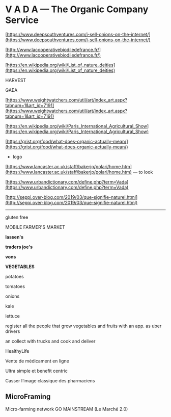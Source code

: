 V A D A — The Organic Company Service
===

[https://www.deepsouthventures.com/i-sell-onions-on-the-internet/](https://www.deepsouthventures.com/i-sell-onions-on-the-internet/)

[http://www.lacooperativebiodiledefrance.fr/](http://www.lacooperativebiodiledefrance.fr/)

[https://en.wikipedia.org/wiki/List_of_nature_deities](https://en.wikipedia.org/wiki/List_of_nature_deities)

HARVEST 

GAEA

[https://www.weightwatchers.com/util/art/index_art.aspx?tabnum=1&art_id=7191](https://www.weightwatchers.com/util/art/index_art.aspx?tabnum=1&art_id=7191)

[https://en.wikipedia.org/wiki/Paris_International_Agricultural_Show](https://en.wikipedia.org/wiki/Paris_International_Agricultural_Show)

[https://grist.org/food/what-does-organic-actually-mean/](https://grist.org/food/what-does-organic-actually-mean/)

- logo

    [](https://www.notion.so/105383670e9845b98b8e33accdf51ad7#76dd14cf48cd45ad9e4daece1e7d81b3)

    [](https://www.notion.so/105383670e9845b98b8e33accdf51ad7#e84bc7b620e54383b29f83768e0922bf)

    [](https://www.notion.so/105383670e9845b98b8e33accdf51ad7#806c6f24c4764f70a648c1260ac9cbd0)

    [](https://www.notion.so/105383670e9845b98b8e33accdf51ad7#25675797a71e494495b85e85b5c7fd1b)

[https://www.lancaster.ac.uk/staff/bakerjp/polari/home.htm](https://www.lancaster.ac.uk/staff/bakerjp/polari/home.htm) — to look

[https://www.urbandictionary.com/define.php?term=Vada](https://www.urbandictionary.com/define.php?term=Vada)

[http://seppi.over-blog.com/2019/03/que-signifie-naturel.html](http://seppi.over-blog.com/2019/03/que-signifie-naturel.html)

---

gluten free

MOBILE FARMER'S MARKET

**lassen's**

**traders joe's**

**vons**

**VEGETABLES**

potatoes

tomatoes

onions

kale

lettuce

register all the people that grow vegetables and fruits with an app. as uber drivers

an collect with trucks and cook and deliver

HealthyLife

Vente de médicament en ligne

Ultra simple et benefit centric

Casser l’image classique des pharmaciens


## MicroFraming

Micro-farming network
GO MAINSTREAM (Le Marché 2.0)